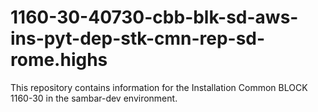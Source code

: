 # 1160-30-40730-cbb-blk-sd-aws-ins-pyt-dep-stk-cmn-rep-sd-rome.highs
This repository contains information for the Installation Common BLOCK 1160-30 in the sambar-dev environment.
